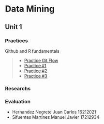 # Data Mining

## Unit 1

### Practices
Github and R fundamentals 
> * [Practice Git Flow](https://github.com/JuanCarlos-Negrete/Data-Mining/tree/Unit_1/Unit_1/Practices/Practice_GitFlow)
> * [Practice #1](https://github.com/JuanCarlos-Negrete/Data-Mining/blob/Unit_1/Unit_1/Practices/Practice01/README.md)
> * [Practice #2](https://github.com/JuanCarlos-Negrete/Data-Mining/tree/Unit_1/Unit_1/Practices/Practice02)
> * [Practice #3](https://github.com/JuanCarlos-Negrete/Data-Mining/tree/Unit_1/Unit_1/Practices/Practice03)

### Researchs

### Evaluation


- Hernandez Negrete Juan Carlos 16212021
- Sifuentes Martinez Manuel Javier 17212934
